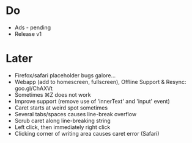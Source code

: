 # Do
- Ads - pending
- Release v1

# Later
- Firefox/safari placeholder bugs galore...
- Webapp (add to homescreen, fullscreen), Offline Support & Resync: goo.gl/ChAXVt
- Sometimes ⌘Z does not work
- Improve support (remove use of 'innerText' and 'input' event)
- Caret starts at weird spot sometimes
- Several tabs/spaces causes line-break overflow
- Scrub caret along line-breaking string
- Left click, then immediately right click
- Clicking corner of writing area causes caret error (Safari)
